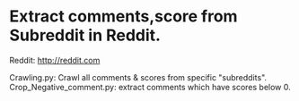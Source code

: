 # Extract comments,score from Subreddit in Reddit.
Reddit: http://reddit.com

Crawling.py: Crawl all comments & scores from specific "subreddits".
Crop_Negative_comment.py: extract comments which have scores below 0.
